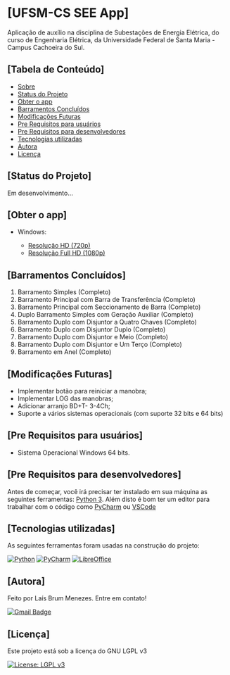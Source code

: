# [UFSM-CS SEE App]<a name="UFSM-CS_SEE_App">

Aplicação de auxílio na disciplina de Subestações de Energia Elétrica, do curso de Engenharia Elétrica, da Universidade Federal de Santa Maria - Campus Cachoeira do Sul.


## [Tabela de Conteúdo]<a name="tabela-de-conteudo">
<!--ts-->
   * [Sobre](https://github.com/laisbrme/UFSM-CS_SEE_App/blob/main/README.md#UFSM-CS_SEE_App)
   * [Status do Projeto](https://github.com/laisbrme/UFSM-CS_SEE_App/blob/main/README.md#status-do-projeto)
   * [Obter o app](https://github.com/laisbrme/UFSM-CS_SEE_App/blob/main/README.md#obterApp)
   * [Barramentos Concluídos](https://github.com/laisbrme/UFSM-CS_SEE_App/blob/main/README.md#barramentos-concluidos)
   * [Modificações Futuras](https://github.com/laisbrme/UFSM-CS_SEE_App/blob/main/README.md#modificacoes-futuras)
   * [Pre Requisitos para usuários](https://github.com/laisbrme/UFSM-CS_SEE_App/blob/main/README.md#pre-requisitos-para-usuario)
   * [Pre Requisitos para desenvolvedores](https://github.com/laisbrme/UFSM-CS_SEE_App/blob/main/README.md#pre-requisitos-para-desenvolvedores)
   * [Tecnologias utilizadas](https://github.com/laisbrme/UFSM-CS_SEE_App/blob/main/README.md#tecnologias-utilizadas)
   * [Autora](https://github.com/laisbrme/UFSM-CS_SEE_App/blob/main/README.md#autora)
   * [Licença](https://github.com/laisbrme/UFSM-CS_SEE_App/blob/main/README.md#licenca)
<!--te-->


## [Status do Projeto]<a name="status-do-projeto">
Em desenvolvimento...


## [Obter o app]<a name="obterApp">
- Windows: 

  - [Resolução HD (720p)](https://github.com/laisbrme/UFSM-CS_SEE_App/raw/main/releases/download/UFSM_SEE_app_720p.rar) 
  - [Resolução Full HD (1080p)](https://github.com/laisbrme/UFSM-CS_SEE_App/raw/main/releases/download/UFSM_SEE_app_1080p.rar)


## [Barramentos Concluídos]<a name="barramentos-concluidos">
1. Barramento Simples (Completo)
2. Barramento Principal com Barra de Transferência (Completo)
3. Barramento Principal com Seccionamento de Barra (Completo)
4. Duplo Barramento Simples com Geração Auxiliar (Completo)
5. Barramento Duplo com Disjuntor a Quatro Chaves (Completo)
6. Barramento Duplo com Disjuntor Duplo (Completo)
7. Barramento Duplo com Disjuntor e Meio (Completo)
8. Barramento Duplo com Disjuntor e Um Terço (Completo)
9. Barramento em Anel (Completo)


## [Modificações Futuras]<a name="modificacoes-futuras">
- Implementar botão para reiniciar a manobra;
- Implementar LOG das manobras;
- Adicionar arranjo BD+T- 3-4Ch;
- Suporte a vários sistemas operacionais (com suporte 32 bits e 64 bits)


## [Pre Requisitos para usuários]<a name="pre-requisitos-para-usuario)">
- Sistema Operacional Windows 64 bits.


## [Pre Requisitos para desenvolvedores]<a name="pre-requisitos-para-desenvolvedores">
Antes de começar, você irá precisar ter instalado em sua máquina as seguintes ferramentas:
[Python 3](https://www.python.org/). 
Além disto é bom ter um editor para trabalhar com o código como [PyCharm](https://www.jetbrains.com/pt-br/pycharm/) ou [VSCode](https://code.visualstudio.com/)


## [Tecnologias utilizadas]<a name="tecnologias-utilizadas">

As seguintes ferramentas foram usadas na construção do projeto:

[![Python](https://img.shields.io/badge/python-3670A0?style=for-the-badge&logo=python&logoColor=ffdd54)](https://www.jetbrains.com/pt-br/pycharm/)
[![PyCharm](https://img.shields.io/badge/pycharm-143?style=for-the-badge&logo=pycharm&logoColor=black&color=black&labelColor=green)](https://www.python.org/)
[![LibreOffice](https://img.shields.io/badge/LibreOffice-%2318A303?style=for-the-badge&logo=LibreOffice&logoColor=white)](https://pt-br.libreoffice.org/)

## [Autora]<a name="autora">

Feito por Laís Brum Menezes. Entre em contato!

[![Gmail Badge](https://img.shields.io/badge/-lais.brum@acad.ufsm.br-c14438?style=flat-square&logo=Gmail&logoColor=white&link=mailto:lais.brum@acad.ufsm.br)](mailto:lais.brum@acad.ufsm.br)

## [Licença]<a name="licenca">
Este projeto está sob a licença do GNU LGPL v3

[![License: LGPL v3](https://img.shields.io/badge/License-LGPL%20v3-blue.svg)](https://github.com/laisbrme/UFSM-CS_SEE_App/blob/5e58c8014d30dfc414e16a3f3cf55f8472f37b0e/LICENSE) 
